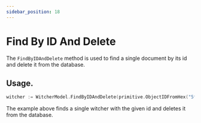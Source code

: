 ```yaml
---
sidebar_position: 18
---
```


# Find By ID And Delete

The `FindByIDAndDelete` method is used to find a single document by its id and delete it from the database.

## Usage.

```go
witcher := WitcherModel.FindByIDAndDelete(primitive.ObjectIDFromHex("5f9f1b2b6f6b1b6d7f9b1b6d")).Exec().(*Witcher)
```

The example above finds a single witcher with the given id and deletes it from the database.

